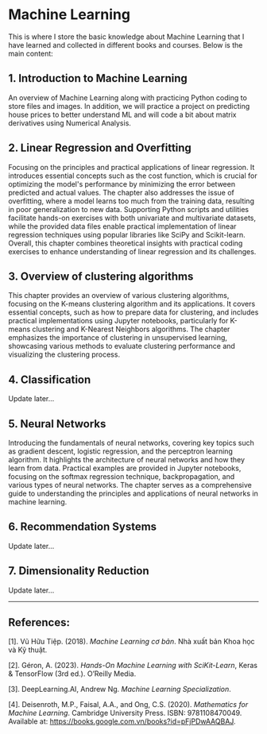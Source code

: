 # Machine Learning

This is where I store the basic knowledge about Machine Learning that I have learned and collected in different books and courses. Below is the main content:

## 1. Introduction to Machine Learning

An overview of Machine Learning along with practicing Python coding to store files and images. In addition, we will practice a project on predicting house prices to better understand ML and will code a bit about matrix derivatives using Numerical Analysis.

## 2. Linear Regression and Overfitting

Focusing on the principles and practical applications of linear regression. It introduces essential concepts such as the cost function, which is crucial for optimizing the model's performance by minimizing the error between predicted and actual values. The chapter also addresses the issue of overfitting, where a model learns too much from the training data, resulting in poor generalization to new data. Supporting Python scripts and utilities facilitate hands-on exercises with both univariate and multivariate datasets, while the provided data files enable practical implementation of linear regression techniques using popular libraries like SciPy and Scikit-learn. Overall, this chapter combines theoretical insights with practical coding exercises to enhance understanding of linear regression and its challenges.

## 3. Overview of clustering algorithms

This chapter provides an overview of various clustering algorithms, focusing on the K-means clustering algorithm and its applications. It covers essential concepts, such as how to prepare data for clustering, and includes practical implementations using Jupyter notebooks, particularly for K-means clustering and K-Nearest Neighbors algorithms. The chapter emphasizes the importance of clustering in unsupervised learning, showcasing various methods to evaluate clustering performance and visualizing the clustering process.

## 4. Classification

Update later...

## 5. Neural Networks

Introducing the fundamentals of neural networks, covering key topics such as gradient descent, logistic regression, and the perceptron learning algorithm. It highlights the architecture of neural networks and how they learn from data. Practical examples are provided in Jupyter notebooks, focusing on the softmax regression technique, backpropagation, and various types of neural networks. The chapter serves as a comprehensive guide to understanding the principles and applications of neural networks in machine learning.

## 6. Recommendation Systems

Update later...

## 7. Dimensionality Reduction

Update later...
___

## **References:**

$[1].$ Vũ Hữu Tiệp. (2018). _Machine Learning cơ bản_. Nhà xuất bản Khoa học và Kỹ thuật.

$[2].$ Géron, A. (2023). *Hands-On Machine Learning with SciKit-Learn*, Keras & TensorFlow (3rd ed.). O’Reilly Media.

$[3].$ DeepLearning.AI, Andrew Ng. _Machine Learning Specialization_.

$[4].$ Deisenroth, M.P., Faisal, A.A., and Ong, C.S. (2020). *Mathematics for Machine Learning*. Cambridge University Press. ISBN: 9781108470049. Available at: https://books.google.com.vn/books?id=pFjPDwAAQBAJ.
